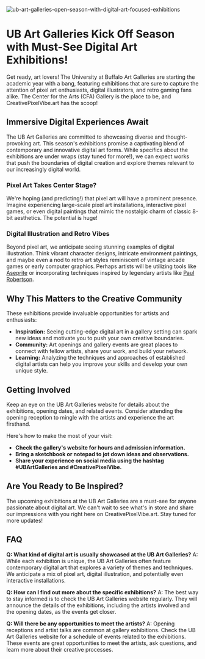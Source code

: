 ![ub-art-galleries-open-season-with-digital-art-focused-exhibitions](https://images.pexels.com/photos/10771000/pexels-photo-10771000.jpeg?auto=compress&cs=tinysrgb&fit=crop&h=627&w=1200)

# UB Art Galleries Kick Off Season with Must-See Digital Art Exhibitions!

Get ready, art lovers! The University at Buffalo Art Galleries are starting the academic year with a bang, featuring exhibitions that are sure to capture the attention of pixel art enthusiasts, digital illustrators, and retro gaming fans alike. The Center for the Arts (CFA) Gallery is the place to be, and CreativePixelVibe.art has the scoop!

## Immersive Digital Experiences Await

The UB Art Galleries are committed to showcasing diverse and thought-provoking art. This season's exhibitions promise a captivating blend of contemporary and innovative digital art forms. While specifics about the exhibitions are under wraps (stay tuned for more!), we can expect works that push the boundaries of digital creation and explore themes relevant to our increasingly digital world.

### Pixel Art Takes Center Stage?

We're hoping (and predicting!) that pixel art will have a prominent presence. Imagine experiencing large-scale pixel art installations, interactive pixel games, or even digital paintings that mimic the nostalgic charm of classic 8-bit aesthetics. The potential is huge!

### Digital Illustration and Retro Vibes

Beyond pixel art, we anticipate seeing stunning examples of digital illustration. Think vibrant character designs, intricate environment paintings, and maybe even a nod to retro art styles reminiscent of vintage arcade games or early computer graphics. Perhaps artists will be utilizing tools like [Aseprite](https://www.aseprite.org/) or incorporating techniques inspired by legendary artists like [Paul Robertson](https://probertson.net/).

## Why This Matters to the Creative Community

These exhibitions provide invaluable opportunities for artists and enthusiasts: 

*   **Inspiration:** Seeing cutting-edge digital art in a gallery setting can spark new ideas and motivate you to push your own creative boundaries.
*   **Community:** Art openings and gallery events are great places to connect with fellow artists, share your work, and build your network.
*   **Learning:** Analyzing the techniques and approaches of established digital artists can help you improve your skills and develop your own unique style.

## Getting Involved

Keep an eye on the UB Art Galleries website for details about the exhibitions, opening dates, and related events. Consider attending the opening reception to mingle with the artists and experience the art firsthand.

Here's how to make the most of your visit:

*   **Check the gallery's website for hours and admission information.**
*   **Bring a sketchbook or notepad to jot down ideas and observations.**
*   **Share your experience on social media using the hashtag #UBArtGalleries and #CreativePixelVibe.**

## Are You Ready to Be Inspired?

The upcoming exhibitions at the UB Art Galleries are a must-see for anyone passionate about digital art. We can't wait to see what's in store and share our impressions with you right here on CreativePixelVibe.art. Stay tuned for more updates!

## FAQ

**Q: What kind of digital art is usually showcased at the UB Art Galleries?**
A: While each exhibition is unique, the UB Art Galleries often feature contemporary digital art that explores a variety of themes and techniques. We anticipate a mix of pixel art, digital illustration, and potentially even interactive installations.

**Q: How can I find out more about the specific exhibitions?**
A: The best way to stay informed is to check the UB Art Galleries website regularly. They will announce the details of the exhibitions, including the artists involved and the opening dates, as the events get closer.

**Q: Will there be any opportunities to meet the artists?**
A: Opening receptions and artist talks are common at gallery exhibitions. Check the UB Art Galleries website for a schedule of events related to the exhibitions. These events are great opportunities to meet the artists, ask questions, and learn more about their creative processes.